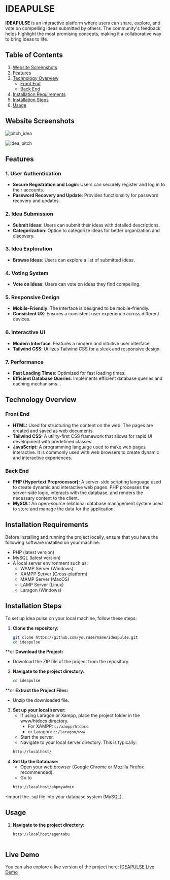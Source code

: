 # IDEAPULSE

**IDEAPULSE** is an interactive platform where users can share, explore, and vote on compelling ideas submitted by others. The community's feedback helps highlight the most promising concepts, making it a collaborative way to bring ideas to life.

## Table of Contents

1. [Website Screenshots](#website-screenshots)
2. [Features](#features)
3. [Technology Overview](#technology-overview)
   - [Front End](#front-end)
   - [Back End](#back-end)
4. [Installation Requirements](#installation-requirements)
5. [Installation Steps](#installation-steps)
6. [Usage](#usage)

## Website Screenshots
![pitch_idea](https://github.com/user-attachments/assets/9544abb9-ffdb-4f48-a999-1bce5e033052)

![idea_pitch](https://github.com/user-attachments/assets/29a729e2-5801-49b9-8904-cc466c562bad)

## Features

### 1. User Authentication
- **Secure Registration and Login**: Users can securely register and log in to their accounts.
- **Password Recovery and Update**: Provides functionality for password recovery and updates.

### 2. Idea Submission
- **Submit Ideas**: Users can submit their ideas with detailed descriptions.
- **Categorization**: Option to categorize ideas for better organization and discovery.

### 3. Idea Exploration
- **Browse Ideas**: Users can explore a list of submitted ideas.

### 4. Voting System
- **Vote on Ideas**: Users can vote on ideas they find compelling.

### 5. Responsive Design
- **Mobile-Friendly**: The interface is designed to be mobile-friendly.
- **Consistent UX**: Ensures a consistent user experience across different devices.

### 6. Interactive UI
- **Modern Interface**: Features a modern and intuitive user interface.
- **Tailwind CSS**: Utilizes Tailwind CSS for a sleek and responsive design.


### 7. Performance
- **Fast Loading Times**: Optimized for fast loading times.
- **Efficient Database Queries**: Implements efficient database queries and caching mechanisms.
.

  
## Technology Overview

### Front End

- **HTML:** Used for structuring the content on the web. The pages are created and saved as web documents.
- **Tailwind CSS:** A utility-first CSS framework that allows for rapid UI development with predefined classes.
- **JavaScript:** A programming language used to make web pages interactive. It is commonly used with web browsers to create dynamic and interactive experiences.

### Back End

- **PHP (Hypertext Preprocessor):** A server-side scripting language used to create dynamic and interactive web pages. PHP processes the server-side logic, interacts with the database, and renders the necessary content to the client.
- **MySQL:** An open-source relational database management system used to store and manage the data for the application.

## Installation Requirements

Before installing and running the project locally, ensure that you have the following software installed on your machine:

- PHP (latest version)
- MySQL (latest version)
- A local server environment such as:
  - WAMP Server (Windows)
  - XAMPP Server (Cross-platform)
  - MAMP Server (MacOS)
  - LAMP Server (Linux)
  - Laragon (Windows)

## Installation Steps

To set up idea pulse on your local machine, follow these steps:

1. **Clone the repository:**
   ```sh
   git clone https://github.com/yourusername/ideapulse.git
   cd ideapulse
**or
 **Download the Project:**
   - Download the ZIP file of the project from the repository.

2. **Navigate to the project directory:**
   ```bash
   cd ideapulse
**or
 **Extract the Project Files:**
   - Unzip the downloaded file.

3. **Set up your local server:**
   - If using Laragon or Xampp, place the project folder in the www/htdocs directory.
     - For XAMPP: `c:/xampp/htdocs`
     - or Laragon: `c:/laragon/www`
   - Start the server.
   - Navigate to your local server directory. This is typically:
   ```bash
   http://localhost/

4. **Set Up the Database:**
   - Open your web browser (Google Chrome or Mozilla Firefox recommended).
   - Go to
   ```bash
   http://localhost/phpmyadmin
  -Import the .sql file into your database system (MySQL). 

## Usage
1. **Navigate to the project directory:**
   ```bash
   http://localhost/agentabu
  

## Live Demo

You can also explore a live version of the project here: [IDEAPULSE Live Demo](https://problemsolvingsl.com/ideapulse/)

